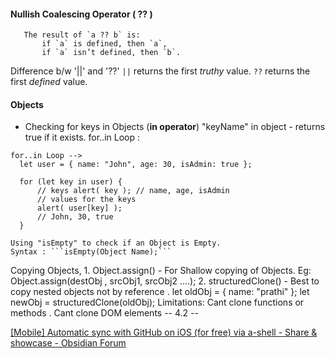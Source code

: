#### Nullish Coalescing Operator ( ?? ) 
```
   The result of `a ?? b` is:
	   if `a` is defined, then `a`,
	   if `a` isn’t defined, then `b`.
```
Difference b/w '||' and '??'
	`||` returns the first _truthy_ value.
	`??` returns the first _defined_ value.

#### Objects 
- Checking for keys in Objects (**in operator**)
  "keyName" in object - returns true if it exists.
  for..in Loop : 
```
for..in Loop --> 
  let user = { name: "John", age: 30, isAdmin: true }; 
  
  for (let key in user) { 
	  // keys alert( key ); // name, age, isAdmin 
	  // values for the keys 
	  alert( user[key] ); 
	  // John, 30, true 
  }
```
	Using "isEmpty" to check if an Object is Empty.
	Syntax : ```isEmpty(Object Name);```

Copying Objects,
	1. Object.assign() -
	   For Shallow copying of Objects.
	   Eg: Object.assign(destObj , srcObj1, srcObj2 ....);
	2. structuredClone() -
	   Best to copy nested objects not by reference .
	   let oldObj = { name: "prathi" };
	   let newObj = structuredClone(oldObj);
	   Limitations:
		   Cant clone functions or methods .
		   Cant clone DOM elements 
-- 4.2 -- 

[[Mobile] Automatic sync with GitHub on iOS (for free) via a-shell - Share & showcase - Obsidian Forum](https://forum.obsidian.md/t/mobile-automatic-sync-with-github-on-ios-for-free-via-a-shell/46150/4)